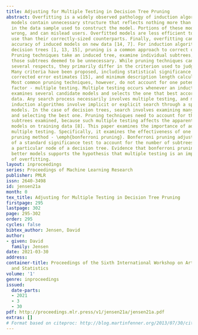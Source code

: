 ```yaml
---
title: Adjusting for Multiple Testing in Decision Tree Pruning
abstract: Overfitting is a widely observed pathology of induction algorithms. Overfitted
  models contain unnecessary structure that reflects nothing more than random variation
  in the data sample used to construct the model. Portions of these models are literally
  wrong, and can mislead users. Overfitted models are less efficient to store and
  use than their correctly-sized counterparts. Finally, overfitting can reduce the
  accuracy of induced models on new data [14, 7]. For induction algorithms that build
  decision trees [1, 13, 15], pruning is a common approach to correct overfitting.
  Pruning techniques take an induced tree, examine individual subtrees, and remove
  those subtrees deemed to be unnecessary. While pruning techniques can differ in
  several respects, they primarily differ in the criterion used to judge subtrees.
  Many criteria have been proposed, including statistical significance tests [13],
  corrected error estimates [15], and minimum description length calculations [12].
  Most common pruning techniques, however, do not account for one potentially important
  factor - multiple testing. Multiple testing occurs whenever an induction algorithm
  examines several candidate models and selects the one that best accords with the
  data. Any search process necessarily involves multiple testing, and most common
  induction algorithms involve implicit or explicit search through a space of candidate
  models. In the case of decision trees, search involves examining many possible subtrees
  and selecting the best one. Pruning techniques need to account for the number of
  subtrees examined, because such multiple testing affects the apparent accuracy of
  models on training data [8]. This paper examines the importance of adjusting for
  multiple testing. Specifically, it examines the effectiveness of one particular
  pruning method - \emph{bonferroni pruning}. Bonferroni pruning adjusts the results
  of a standard significance test to account for the number of subtrees examined at
  a particular node of a decision tree. Evidence that bonferroni pruning leads to
  better models supports the hypothesis that multiple testing is an important cause
  of overfitting.
layout: inproceedings
series: Proceedings of Machine Learning Research
publisher: PMLR
issn: 2640-3498
id: jensen21a
month: 0
tex_title: Adjusting for Multiple Testing in Decision Tree Pruning
firstpage: 295
lastpage: 302
page: 295-302
order: 295
cycles: false
bibtex_author: Jensen, David
author:
- given: David
  family: Jensen
date: 2021-03-30
address:
container-title: Proceedings of the Sixth International Workshop on Artificial Intelligence
  and Statistics
volume: '1'
genre: inproceedings
issued:
  date-parts:
  - 2021
  - 3
  - 30
pdf: http://proceedings.mlr.press/v1/jensen21a/jensen21a.pdf
extras: []
# Format based on citeproc: http://blog.martinfenner.org/2013/07/30/citeproc-yaml-for-bibliographies/
---
```

